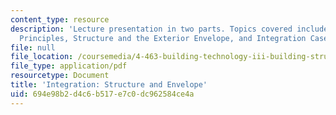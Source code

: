 ```yaml
---
content_type: resource
description: 'Lecture presentation in two parts. Topics covered include: Integration
  Principles, Structure and the Exterior Envelope, and Integration Case Studies.'
file: null
file_location: /coursemedia/4-463-building-technology-iii-building-structural-systems-fall-2004/694e98b2d4c6b517e7c0dc962584ce4a_lect6.pdf
file_type: application/pdf
resourcetype: Document
title: 'Integration: Structure and Envelope'
uid: 694e98b2-d4c6-b517-e7c0-dc962584ce4a
---
```

